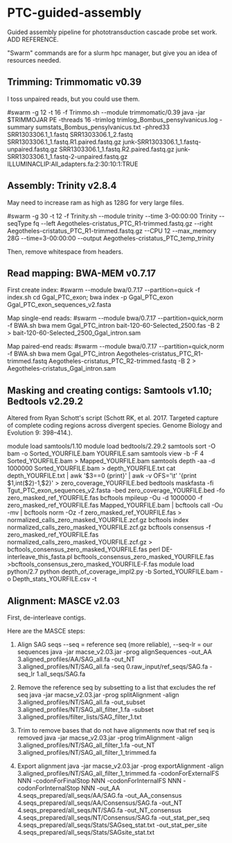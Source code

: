 # PTC-guided-assembly
Guided assembly pipeline for phototransduction cascade probe set work. ADD REFERENCE.

"Swarm" commands are for a slurm hpc manager, but give you an idea of resources needed.

## Trimming:	Trimmomatic v0.39
I toss unpaired reads, but you could use them.

#swarm -g 12 -t 16 -f Trimmo.sh --module trimmomatic/0.39
java -jar $TRIMMOJAR PE -threads 16 -trimlog trimlog_Bombus_pensylvanicus.log -summary sumstats_Bombus_pensylvanicus.txt -phred33 SRR1303306.1_1.fastq SRR1303306.1_2.fastq SRR1303306.1_1.fastq.R1.paired.fastq.gz junk-SRR1303306.1_1.fastq-unpaired.fastq.gz SRR1303306.1_1.fastq.R2.paired.fastq.gz junk-SRR1303306.1_1.fastq-2-unpaired.fastq.gz ILLUMINACLIP:All_adapters.fa:2:30:10:1:TRUE


## Assembly:	Trinity v2.8.4
May need to increase ram as high as 128G for very large files.

#swarm -g 30 -t 12 -f Trinity.sh --module trinity --time 3-00:00:00
Trinity --seqType fq --left Aegotheles-cristatus_PTC_R1-trimmed.fastq.gz --right Aegotheles-cristatus_PTC_R1-trimmed.fastq.gz --CPU 12 --max_memory 28G --time=3-00:00:00 --output Aegotheles-cristatus_PTC_temp_trinity

Then, remove whitespace from headers.


## Read mapping:	BWA-MEM v0.7.17

First create index:
#swarm --module bwa/0.7.17 --partition=quick -f index.sh
cd Ggal_PTC_exon; bwa index -p Ggal_PTC_exon Ggal_PTC_exon_sequences_v2.fasta

Map single-end reads:
#swarm --module bwa/0.7.17 --partition=quick,norm -f BWA.sh
bwa mem Ggal_PTC_intron bait-120-60-Selected_2500.fas -B 2 > bait-120-60-Selected_2500_Ggal_intron.sam

Map paired-end reads:
#swarm --module bwa/0.7.17 --partition=quick,norm -f BWA.sh
bwa mem Ggal_PTC_intron Aegotheles-cristatus_PTC_R1-trimmed.fastq Aegotheles-cristatus_PTC_R2-trimmed.fastq -B 2 > Aegotheles-cristatus_Ggal_intron.sam


## Masking and creating contigs:	Samtools v1.10; Bedtools v2.29.2
Altered from Ryan Schott's script (Schott RK, et al. 2017. Targeted capture of complete coding regions across divergent species. Genome Biology and Evolution 9: 398–414.).

module load samtools/1.10
module load bedtools/2.29.2
samtools sort -O bam -o Sorted_YOURFILE.bam YOURFILE.sam
samtools view -b -F 4 Sorted_YOURFILE.bam > Mapped_YOURFILE.bam
samtools depth -aa -d 1000000 Sorted_YOURFILE.bam > depth_YOURFILE.txt
cat depth_YOURFILE.txt | awk '\$3==0 {print}' | awk -v OFS='\\t' '{print \$1,int(\$2)-1,\$2}' > zero_coverage_YOURFILE.bed
bedtools maskfasta -fi Tgut_PTC_exon_sequences_v2.fasta -bed zero_coverage_YOURFILE.bed -fo zero_masked_ref_YOURFILE.fas
bcftools mpileup -Ou -d 1000000 -f zero_masked_ref_YOURFILE.fas Mapped_YOURFILE.bam | bcftools call -Ou -mv | bcftools norm -Oz -f zero_masked_ref_YOURFILE.fas > normalized_calls_zero_masked_YOURFILE.zcf.gz
bcftools index normalized_calls_zero_masked_YOURFILE.zcf.gz
bcftools consensus -f zero_masked_ref_YOURFILE.fas normalized_calls_zero_masked_YOURFILE.zcf.gz > bcftools_consensus_zero_masked_YOURFILE.fas
perl DE-interleave_this_fasta.pl bcftools_consensus_zero_masked_YOURFILE.fas >bcftools_consensus_zero_masked_YOURFILE-F.fas
module load python/2.7
python depth_of_coverage_impl2.py -b Sorted_YOURFILE.bam -o Depth_stats_YOURFILE.csv -t	    


## Alignment:	MASCE v2.03
First, de-interleave contigs.

Here are the MASCE steps:
1. Align SAG seqs --seq = reference seq (more reliable), --seq-lr = our sequences
java -jar macse_v2.03.jar -prog alignSequences -out_AA 3.aligned_profiles/AA/SAG_all.fa -out_NT 3.aligned_profiles/NT/SAG_all.fa -seq 0.raw_input/ref_seqs/SAG.fa -seq_lr 1.all_seqs/SAG.fa

2. Remove the reference seq by subsetting to a list that excludes the ref seq
java -jar macse_v2.03.jar -prog splitAlignment -align 3.aligned_profiles/NT/SAG_all.fa -out_subset 3.aligned_profiles/NT/SAG_all_filter_1.fa -subset 3.aligned_profiles/filter_lists/SAG_filter_1.txt

3. Trim to remove bases that do not have alignments now that ref seq is removed
java -jar macse_v2.03.jar -prog trimAlignment -align 3.aligned_profiles/NT/SAG_all_filter_1.fa -out_NT 3.aligned_profiles/NT/SAG_all_filter_1_trimmed.fa

4. Export alignment
java -jar macse_v2.03.jar -prog exportAlignment -align 3.aligned_profiles/NT/SAG_all_filter_1_trimmed.fa -codonForExternalFS NNN -codonForFinalStop NNN -codonForInternalFS NNN -codonForInternalStop NNN -out_AA 4.seqs_prepared/all_seqs/AA/SAG.fa -out_AA_consensus 4.seqs_prepared/all_seqs/AA/Consensus/SAG.fa -out_NT 4.seqs_prepared/all_seqs/NT/SAG.fa -out_NT_consensus 4.seqs_prepared/all_seqs/NT/Consensus/SAG.fa -out_stat_per_seq 4.seqs_prepared/all_seqs/Stats/SAGseq_stat.txt -out_stat_per_site 4.seqs_prepared/all_seqs/Stats/SAGsite_stat.txt


